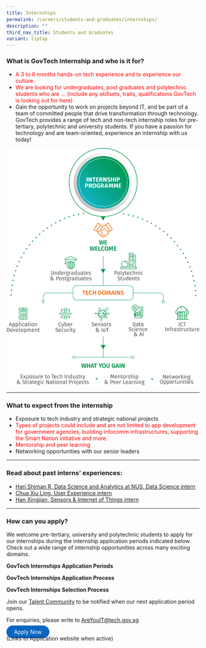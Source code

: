 ```yaml
---
title: Internships
permalink: /careers/students-and-graduates/internships/
description: ""
third_nav_title: Students and Graduates
variant: tiptap
---
```

### What is GovTech Internship and who is it for?

* <font color="red"> A 3 to 6 months hands-on tech experience and to experience our culture. 
* We are looking for undergraduates, post graduates and polytechnic students who are ... (include any skillsets, traits, qualifications GovTech is looking out for here) </font>
* Gain the opportunity to work on projects beyond IT, and be part of a team of committed people that drive transformation through technology. GovTech provides a range of tech and non-tech internship roles for pre-tertiary, polytechnic and university students. If you have a passion for technology and are team-oriented, experience an internship with us today!

![GovTech Internship ](/images/careers/Internship_Infographic.png)

---

### What to expect from the internship
* Exposure to tech industry and strategic national projects 
* <font color="red"> Types of projects could include and are not limited to app development for government agencies, building infocomm infrastructures, supporting the Smart Nation initiative and more. 
* Mentorship and peer learning </font>
* Networking opportunities with our senior leaders

---

### Read about past interns’ experiences:

*   [Hari Shiman R, Data Science and Analytics at NUS, Data Science intern](https://medium.com/ytpo-govtech/internship-experience-at-dsaid-a16907042b28)
*   [Chua Xiu Ling, User Experience intern](https://medium.com/ytpo-govtech/theres-so-much-to-designing-498774d58037)
*   [Han Xingjian, Sensors &amp; Internet of Things intern](https://medium.com/ytpo-govtech/internship-blog-7b021006e020)

---

### How can you apply?

We welcome pre-tertiary, university and polytechnic students to apply for our internships during the internship application periods indicated below. Check out a wide range of internship opportunities across many exciting domains.

**GovTech Internships Application Periods**



**GovTech Internships Application Process**



**GovTech Internships Selection Process**



Join our [Talent Community](https://go.gov.sg/govtechtalentcommunity) to be notified when our next application period opens.

For enquiries, please write to [AreYouIT@tech.gov.sg](mailto:AreYouIT@tech.gov.sg)

<a href="https://go.gov.sg/govtechtalentcommunity" target="\_blank" style="background-color: #0A66C2; color: white; text-decoration: none; border-radius: 100px; padding-left: 20px; padding-right: 20px; padding-top:8px; padding-bottom:8px">Apply Now</a>
<br> (Links to Application website when active)